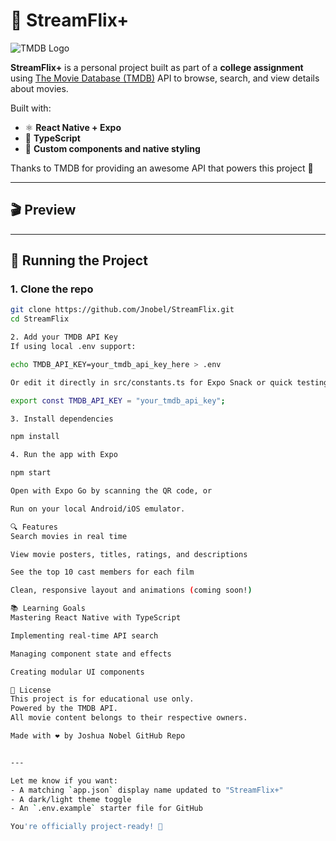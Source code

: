 # 🎥 StreamFlix+

![TMDB Logo](./assets/tmdb-primary-logo.png)

**StreamFlix+** is a personal project built as part of a **college assignment** using [The Movie Database (TMDB)](https://www.themoviedb.org/) API to browse, search, and view details about movies.

Built with:
- ⚛️ **React Native + Expo**
- 🔷 **TypeScript**
- 🎨 **Custom components and native styling**

Thanks to TMDB for providing an awesome API that powers this project 🤠

---

## 🎬 Preview



---

## 🚀 Running the Project

### 1. Clone the repo
```bash
git clone https://github.com/Jnobel/StreamFlix.git
cd StreamFlix

2. Add your TMDB API Key
If using local .env support:

echo TMDB_API_KEY=your_tmdb_api_key_here > .env

Or edit it directly in src/constants.ts for Expo Snack or quick testing:

export const TMDB_API_KEY = "your_tmdb_api_key";

3. Install dependencies

npm install

4. Run the app with Expo

npm start

Open with Expo Go by scanning the QR code, or

Run on your local Android/iOS emulator.

🔍 Features
Search movies in real time

View movie posters, titles, ratings, and descriptions

See the top 10 cast members for each film

Clean, responsive layout and animations (coming soon!)

📚 Learning Goals
Mastering React Native with TypeScript

Implementing real-time API search

Managing component state and effects

Creating modular UI components

📝 License
This project is for educational use only.
Powered by the TMDB API.
All movie content belongs to their respective owners.

Made with ❤️ by Joshua Nobel GitHub Repo


---

Let me know if you want:
- A matching `app.json` display name updated to "StreamFlix+"
- A dark/light theme toggle
- An `.env.example` starter file for GitHub

You're officially project-ready! 🚀



